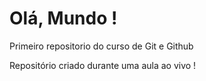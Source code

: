 # Olá, Mundo !
 Primeiro repositorio do curso de Git e Github

 Repositório criado durante uma aula ao vivo !
